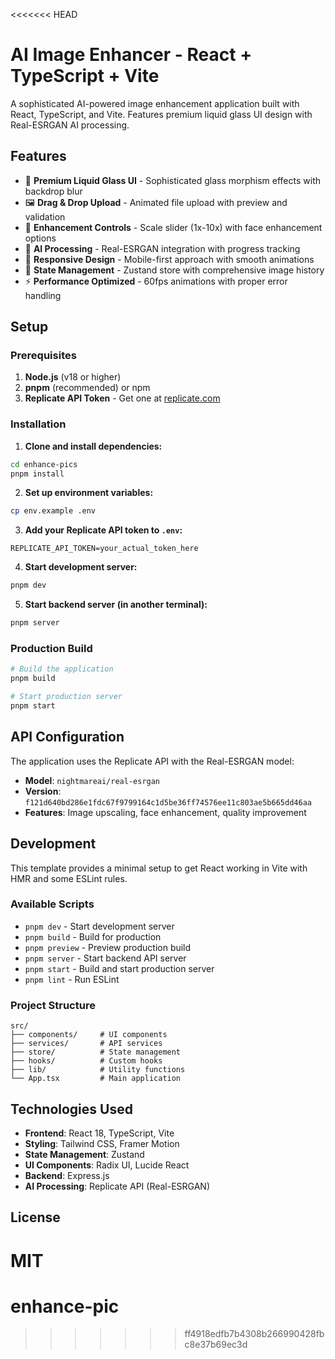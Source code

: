 <<<<<<< HEAD
# AI Image Enhancer - React + TypeScript + Vite

A sophisticated AI-powered image enhancement application built with React, TypeScript, and Vite. Features premium liquid glass UI design with Real-ESRGAN AI processing.

## Features

- 🎨 **Premium Liquid Glass UI** - Sophisticated glass morphism effects with backdrop blur
- 🖼️ **Drag & Drop Upload** - Animated file upload with preview and validation
- 🔧 **Enhancement Controls** - Scale slider (1x-10x) with face enhancement options
- 🤖 **AI Processing** - Real-ESRGAN integration with progress tracking
- 📱 **Responsive Design** - Mobile-first approach with smooth animations
- 💾 **State Management** - Zustand store with comprehensive image history
- ⚡ **Performance Optimized** - 60fps animations with proper error handling

## Setup

### Prerequisites

1. **Node.js** (v18 or higher)
2. **pnpm** (recommended) or npm
3. **Replicate API Token** - Get one at [replicate.com](https://replicate.com)

### Installation

1. **Clone and install dependencies:**
```bash
cd enhance-pics
pnpm install
```

2. **Set up environment variables:**
```bash
cp env.example .env
```

3. **Add your Replicate API token to `.env`:**
```
REPLICATE_API_TOKEN=your_actual_token_here
```

4. **Start development server:**
```bash
pnpm dev
```

5. **Start backend server (in another terminal):**
```bash
pnpm server
```

### Production Build

```bash
# Build the application
pnpm build

# Start production server
pnpm start
```

## API Configuration

The application uses the Replicate API with the Real-ESRGAN model:

- **Model**: `nightmareai/real-esrgan`
- **Version**: `f121d640bd286e1fdc67f9799164c1d5be36ff74576ee11c803ae5b665dd46aa`
- **Features**: Image upscaling, face enhancement, quality improvement

## Development

This template provides a minimal setup to get React working in Vite with HMR and some ESLint rules.

### Available Scripts

- `pnpm dev` - Start development server
- `pnpm build` - Build for production
- `pnpm preview` - Preview production build
- `pnpm server` - Start backend API server
- `pnpm start` - Build and start production server
- `pnpm lint` - Run ESLint

### Project Structure

```
src/
├── components/     # UI components
├── services/       # API services
├── store/          # State management
├── hooks/          # Custom hooks
├── lib/            # Utility functions
└── App.tsx         # Main application
```

## Technologies Used

- **Frontend**: React 18, TypeScript, Vite
- **Styling**: Tailwind CSS, Framer Motion
- **State Management**: Zustand
- **UI Components**: Radix UI, Lucide React
- **Backend**: Express.js
- **AI Processing**: Replicate API (Real-ESRGAN)

## License

MIT
=======
# enhance-pic
>>>>>>> ff4918edfb7b4308b266990428fbc8e37b69ec3d
